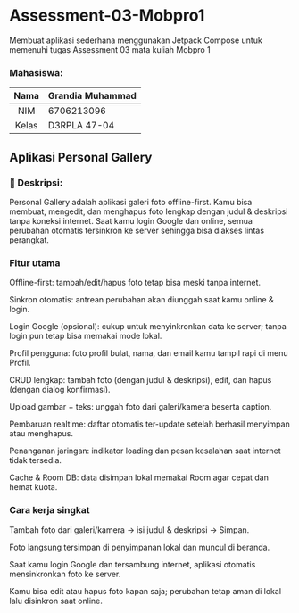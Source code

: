 # Assessment-03-Mobpro1

Membuat aplikasi sederhana menggunakan Jetpack Compose untuk memenuhi tugas Assessment 03 mata kuliah Mobpro 1

### Mahasiswa:
| Nama  | Grandia Muhammad |
|:-----:|------------------|
|  NIM  | 6706213096       |
| Kelas | D3RPLA 47-04     |

## Aplikasi Personal Gallery

### :page_facing_up: Deskripsi:
<p>
Personal Gallery adalah aplikasi galeri foto offline-first. Kamu bisa membuat, mengedit, dan menghapus foto lengkap dengan judul & deskripsi tanpa koneksi internet. Saat kamu login Google dan online, semua perubahan otomatis tersinkron ke server sehingga bisa diakses lintas perangkat.

### Fitur utama

Offline-first: tambah/edit/hapus foto tetap bisa meski tanpa internet.

Sinkron otomatis: antrean perubahan akan diunggah saat kamu online & login.

Login Google (opsional): cukup untuk menyinkronkan data ke server; tanpa login pun tetap bisa memakai mode lokal.

Profil pengguna: foto profil bulat, nama, dan email kamu tampil rapi di menu Profil.

CRUD lengkap: tambah foto (dengan judul & deskripsi), edit, dan hapus (dengan dialog konfirmasi).

Upload gambar + teks: unggah foto dari galeri/kamera beserta caption.

Pembaruan realtime: daftar otomatis ter-update setelah berhasil menyimpan atau menghapus.

Penanganan jaringan: indikator loading dan pesan kesalahan saat internet tidak tersedia.

Cache & Room DB: data disimpan lokal memakai Room agar cepat dan hemat kuota.

### Cara kerja singkat

Tambah foto dari galeri/kamera → isi judul & deskripsi → Simpan.

Foto langsung tersimpan di penyimpanan lokal dan muncul di beranda.

Saat kamu login Google dan tersambung internet, aplikasi otomatis mensinkronkan foto ke server.

Kamu bisa edit atau hapus foto kapan saja; perubahan tetap aman di lokal lalu disinkron saat online.
</p>